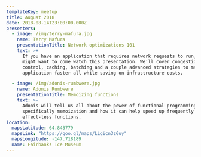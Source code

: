 ```yaml
---
templateKey: meetup
title: August 2018
date: 2018-08-14T23:00:00.000Z
presenters:
  - image: /img/terry-mafura.jpg
    name: Terry Mafura
    presentationTitle: Network optimizations 101
    text: >+
      If you have an application that requires network requests to run, you
      might want to come watch this presentation. We'll cover congestion
      control, caching, batching and a couple advanced strategies to make your
      application faster all while saving on infrastructure costs.

  - image: /img/adonis-rumbwere.jpg
    name: Adonis Rumbwere
    presentationTitle: Memoizing functions
    text: >-
      Adonis will tell us all about the power of functional programming,
      specifically memoization and how it can help speed up frequently used side
      effect-less functions.
location:
  mapsLatitude: 64.843779
  mapsLink: "https://goo.gl/maps/LLgicn3zGuy"
  mapsLongitude: -147.718189
  name: Fairbanks Ice Museum
---
```

